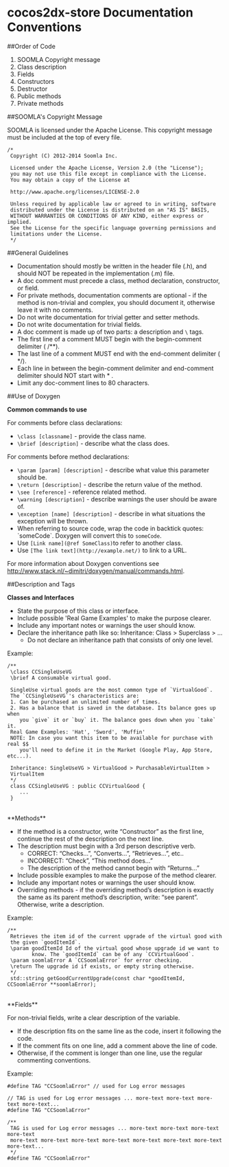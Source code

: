 
**cocos2dx-store Documentation Conventions**
=====================


##Order of Code 

1. SOOMLA Copyright message 
2. Class description
3. Fields
4. Constructors
5. Destructor
6. Public methods
7. Private methods


##SOOMLA's Copyright Message


SOOMLA is licensed under the Apache License. This copyright message must be included at the top of every file.

```
/*
 Copyright (C) 2012-2014 Soomla Inc.

 Licensed under the Apache License, Version 2.0 (the "License");
 you may not use this file except in compliance with the License.
 You may obtain a copy of the License at

 http://www.apache.org/licenses/LICENSE-2.0

 Unless required by applicable law or agreed to in writing, software
 distributed under the License is distributed on an "AS IS" BASIS,
 WITHOUT WARRANTIES OR CONDITIONS OF ANY KIND, either express or implied.
 See the License for the specific language governing permissions and
 limitations under the License.
 */

```

##General Guidelines

- Documentation should mostly be written in the header file (.h), and should NOT be repeated in the implementation (.m) file. 
- A doc comment must precede a class, method declaration, constructor, or field.
- For private methods, documentation comments are optional - if the method is non-trivial and complex, you should document it, otherwise leave it with no comments.
- Do not write documentation for trivial getter and setter methods.
- Do not write documentation for trivial fields.
- A doc comment is made up of two parts: a description and `\` tags.
- The first line of a comment MUST begin with the begin-comment delimiter ( /**).
- The last line of a comment MUST end with the end-comment delimiter ( */).
- Each line in between the begin-comment delimiter and end-comment delimiter should NOT start with * .
- Limit any doc-comment lines to 80 characters.


##Use of Doxygen

**Common commands to use**

For comments before class declarations:

- `\class [classname]` - provide the class name.
- `\brief [description]` - describe what the class does.

For comments before method declarations:

- `\param [param] [description]` - describe what value this parameter should be.
- `\return [description]` - describe the return value of the method.
- `\see [reference]` - reference related method.
- `\warning [description]` - describe warnings the user should be aware of.
- `\exception [name] [description]` - describe in what situations the exception will be thrown.
- When referring to source code, wrap the code in backtick quotes: \`someCode\`. Doxygen will convert this to `someCode`.
- Use `[Link name](@ref SomeClass)`to refer to another class.
- Use `[The link text](http://example.net/)` to link to a URL.

For more information about Doxygen conventions see http://www.stack.nl/~dimitri/doxygen/manual/commands.html. 

##Description and Tags

**Classes and Interfaces**

- State the purpose of this class or interface.
- Include possible 'Real Game Examples' to make the purpose clearer.
- Include any important notes or warnings the user should know.
- Declare the inheritance path like so: Inheritance: Class > Superclass > …
    - Do not declare an inheritance path that consists of only one level.

Example:

```
/** 
 \class CCSingleUseVG
 \brief A consumable virtual good.
     
 SingleUse virtual goods are the most common type of `VirtualGood`.
 The `CCSingleUseVG`'s characteristics are:
 1. Can be purchased an unlimited number of times.
 2. Has a balance that is saved in the database. Its balance goes up when
    you `give` it or `buy` it. The balance goes down when you `take` it.
 Real Game Examples: 'Hat', 'Sword', 'Muffin'
 NOTE: In case you want this item to be available for purchase with real $$
    you'll need to define it in the Market (Google Play, App Store, etc...).
     
 Inheritance: SingleUseVG > VirtualGood > PurchasableVirtualItem > 
 VirtualItem
 */
 class CCSingleUseVG : public CCVirtualGood {
    ...
 }
```
<br>
**Methods**

- If the method is a constructor, write “Constructor” as the first line, continue the rest of the description on the next line.
- The description must begin with a 3rd person descriptive verb.
    - CORRECT: “Checks…”, “Converts…”, “Retrieves...”, etc.. 
    - INCORRECT: “Check”, “This method does…” 
    - The description of the method cannot begin with “Returns…”
- Include possible examples to make the purpose of the method clearer.
- Include any important notes or warnings the user should know.
- Overriding methods - if the overriding method’s description is exactly the same as its parent method’s description, write: “see parent”. Otherwise, write a description.

Example:
```
/**
 Retrieves the item id of the current upgrade of the virtual good with
 the given `goodItemId`.
 \param goodItemId Id of the virtual good whose upgrade id we want to
        know. The `goodItemId` can be of any `CCVirtualGood`.
 \param soomlaError A `CCSoomlaError` for error checking.
 \return The upgrade id if exists, or empty string otherwise.
 */
 std::string getGoodCurrentUpgrade(const char *goodItemId, CCSoomlaError **soomlaError);
```

<br>
**Fields**

For non-trivial fields, write a clear description of the variable. 

- If the description fits on the same line as the code, insert it following the code.
- If the comment fits on one line, add a comment above the line of code.
- Otherwise, if the comment is longer than one line, use the regular commenting conventions.

Example:
```
#define TAG "CCSoomlaError" // used for Log error messages

// TAG is used for Log error messages ... more-text more-text more-text more-text...
#define TAG "CCSoomlaError"

/**
 TAG is used for Log error messages ... more-text more-text more-text more-text
 more-text more-text more-text more-text more-text more-text more-text more-text...
 */
#define TAG "CCSoomlaError"
```



    

